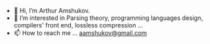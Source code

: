 - 👋 Hi, I’m Arthur Amshukov.
- 👀 I’m interested in Parsing theory, programming languages design, compilers' front end, lossless compression ...
- 📫 How to reach me ... aamshukov@gmail.com

<!---
aamshukov/aamshukov is a ✨ special ✨ repository because its `README.md` (this file) appears on your GitHub profile.
You can click the Preview link to take a look at your changes.
--->
